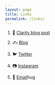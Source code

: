 ```yaml
---
layout: page
title: Links
permalink: /links/
---
```


1. 🙏 [Clarity blog post][blog]

1. ✍️ [Blog](/)

1. 🐦 [Twitter][twitter]

1. 📷 [Instagram][insta]

1. 📧 [Email][email]hug


[twitter]: https://www.twitter.com/danblundell
[insta]: https://www.instagram.com/dantblundell
[email]: mailto:hello@danblundell.com
[youtube]: https://www.youtube.com/watch?v=RdRnJPIbYmc
[blog]: /2020/12/clarity